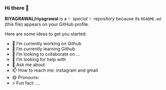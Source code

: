 ### Hi there 👋


**RIYAGRAWAL/riyagrawal** is a ✨ _special_ ✨ repository because its `README.md` (this file) appears on your GitHub profile.

Here are some ideas to get you started:

- 🔭 I’m currently working on Github
- 🌱 I’m currently learning Github
- 👯 I’m looking to collaborate on ...
- 🤔 I’m looking for help with 
- 💬 Ask me about 
- 📫 How to reach me: instagram and gmail
- 😄 Pronouns: 
- ⚡ Fun fact: ...

